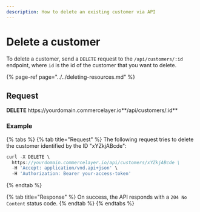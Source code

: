 ```yaml
---
description: How to delete an existing customer via API
---
```


# Delete a customer

To delete a customer, send a `DELETE` request to the `/api/customers/:id` endpoint, where `id` is the id of the customer that you want to delete.

{% page-ref page="../../deleting-resources.md" %}

## Request

**DELETE** https://<i></i>yourdomain.commercelayer.io**/api/customers/:id**

### Example

{% tabs %}
{% tab title="Request" %}
The following request tries to delete the customer identified by the ID "xYZkjABcde":

```javascript
curl -X DELETE \
  https://yourdomain.commercelayer.io/api/customers/xYZkjABcde \
  -H 'Accept: application/vnd.api+json' \
  -H 'Authorization: Bearer your-access-token'
```
{% endtab %}

{% tab title="Response" %}
On success, the API responds with a `204 No Content` status code.
{% endtab %}
{% endtabs %}


